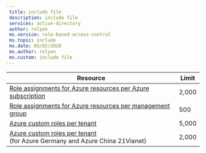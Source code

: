 ```yaml
---
 title: include file
 description: include file
 services: active-directory
 author: rolyon
 ms.service: role-based-access-control
 ms.topic: include
 ms.date: 03/02/2020
 ms.author: rolyon
 ms.custom: include file
---
```


| Resource | Limit |
| --- | --- |
| [Role assignments for Azure resources per Azure subscription](../articles/role-based-access-control/overview.md) | 2,000 |
| [Role assignments for Azure resources per management group](../articles/role-based-access-control/overview.md) | 500 |
| [Azure custom roles per tenant](../articles/role-based-access-control/custom-roles.md) | 5,000 |
| [Azure custom roles per tenant](../articles/role-based-access-control/custom-roles.md)<br/>(for Azure Germany and Azure China 21Vianet) | 2,000 |
